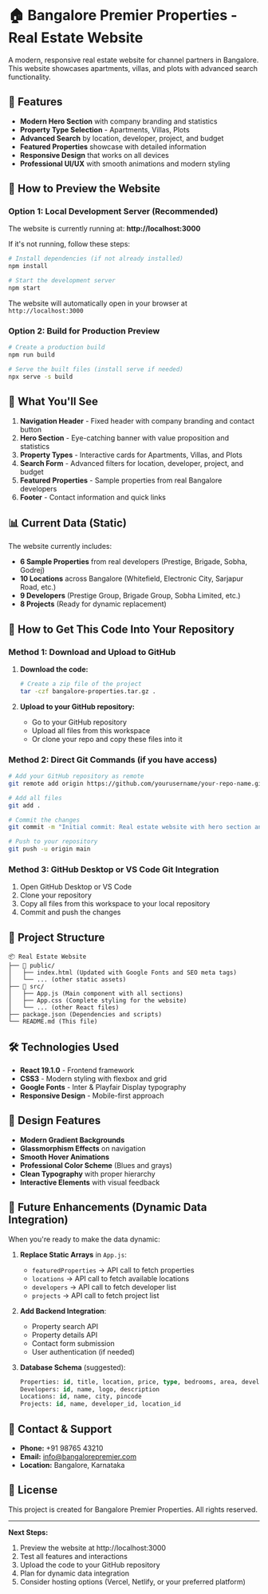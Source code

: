 # 🏠 Bangalore Premier Properties - Real Estate Website

A modern, responsive real estate website for channel partners in Bangalore. This website showcases apartments, villas, and plots with advanced search functionality.

## 🌟 Features

- **Modern Hero Section** with company branding and statistics
- **Property Type Selection** - Apartments, Villas, Plots
- **Advanced Search** by location, developer, project, and budget
- **Featured Properties** showcase with detailed information
- **Responsive Design** that works on all devices
- **Professional UI/UX** with smooth animations and modern styling

## 🚀 How to Preview the Website

### Option 1: Local Development Server (Recommended)
The website is currently running at: **http://localhost:3000**

If it's not running, follow these steps:

```bash
# Install dependencies (if not already installed)
npm install

# Start the development server
npm start
```

The website will automatically open in your browser at `http://localhost:3000`

### Option 2: Build for Production Preview
```bash
# Create a production build
npm run build

# Serve the built files (install serve if needed)
npx serve -s build
```

## 📱 What You'll See

1. **Navigation Header** - Fixed header with company branding and contact button
2. **Hero Section** - Eye-catching banner with value proposition and statistics
3. **Property Types** - Interactive cards for Apartments, Villas, and Plots
4. **Search Form** - Advanced filters for location, developer, project, and budget
5. **Featured Properties** - Sample properties from real Bangalore developers
6. **Footer** - Contact information and quick links

## 📊 Current Data (Static)

The website currently includes:
- **6 Sample Properties** from real developers (Prestige, Brigade, Sobha, Godrej)
- **10 Locations** across Bangalore (Whitefield, Electronic City, Sarjapur Road, etc.)
- **9 Developers** (Prestige Group, Brigade Group, Sobha Limited, etc.)
- **8 Projects** (Ready for dynamic replacement)

## 🔄 How to Get This Code Into Your Repository

### Method 1: Download and Upload to GitHub

1. **Download the code:**
   ```bash
   # Create a zip file of the project
   tar -czf bangalore-properties.tar.gz .
   ```

2. **Upload to your GitHub repository:**
   - Go to your GitHub repository
   - Upload all files from this workspace
   - Or clone your repo and copy these files into it

### Method 2: Direct Git Commands (if you have access)

```bash
# Add your GitHub repository as remote
git remote add origin https://github.com/yourusername/your-repo-name.git

# Add all files
git add .

# Commit the changes
git commit -m "Initial commit: Real estate website with hero section and property search"

# Push to your repository
git push -u origin main
```

### Method 3: GitHub Desktop or VS Code Git Integration

1. Open GitHub Desktop or VS Code
2. Clone your repository
3. Copy all files from this workspace to your local repository
4. Commit and push the changes

## 📁 Project Structure

```
📦 Real Estate Website
├── 📁 public/
│   ├── index.html (Updated with Google Fonts and SEO meta tags)
│   └── ... (other static assets)
├── 📁 src/
│   ├── App.js (Main component with all sections)
│   ├── App.css (Complete styling for the website)
│   └── ... (other React files)
├── package.json (Dependencies and scripts)
└── README.md (This file)
```

## 🛠️ Technologies Used

- **React 19.1.0** - Frontend framework
- **CSS3** - Modern styling with flexbox and grid
- **Google Fonts** - Inter & Playfair Display typography
- **Responsive Design** - Mobile-first approach

## 🎨 Design Features

- **Modern Gradient Backgrounds**
- **Glassmorphism Effects** on navigation
- **Smooth Hover Animations**
- **Professional Color Scheme** (Blues and grays)
- **Clean Typography** with proper hierarchy
- **Interactive Elements** with visual feedback

## 🔮 Future Enhancements (Dynamic Data Integration)

When you're ready to make the data dynamic:

1. **Replace Static Arrays** in `App.js`:
   - `featuredProperties` → API call to fetch properties
   - `locations` → API call to fetch available locations
   - `developers` → API call to fetch developer list
   - `projects` → API call to fetch project list

2. **Add Backend Integration**:
   - Property search API
   - Property details API
   - Contact form submission
   - User authentication (if needed)

3. **Database Schema** (suggested):
   ```sql
   Properties: id, title, location, price, type, bedrooms, area, developer_id
   Developers: id, name, logo, description
   Locations: id, name, city, pincode
   Projects: id, name, developer_id, location_id
   ```

## 📧 Contact & Support

- **Phone:** +91 98765 43210
- **Email:** info@bangalorepremier.com
- **Location:** Bangalore, Karnataka

## 📝 License

This project is created for Bangalore Premier Properties. All rights reserved.

---

**Next Steps:**
1. Preview the website at http://localhost:3000
2. Test all features and interactions
3. Upload the code to your GitHub repository
4. Plan for dynamic data integration
5. Consider hosting options (Vercel, Netlify, or your preferred platform)
